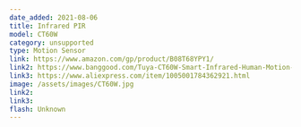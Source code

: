 ```yaml
---
date_added: 2021-08-06
title: Infrared PIR
model: CT60W
category: unsupported
type: Motion Sensor
link: https://www.amazon.com/gp/product/B08T68YPY1/
link2: https://www.banggood.com/Tuya-CT60W-Smart-Infrared-Human-Motion-Sensor-Alarm-Prevent-Pet-Interference-Alarm-Buzzer-Security-Protection-Human-Body-Detection-for-Home-Office-Shops-Industry-APP-Control-p-1831334.html
link3: https://www.aliexpress.com/item/1005001784362921.html
image: /assets/images/CT60W.jpg
link2: 
link3: 
flash: Unknown
---
```

